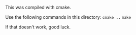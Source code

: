 This was compiled with cmake.

Use the following commands in this directory:
`cmake ..`
`make`

If that doesn't work, good luck.
